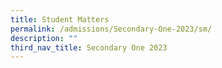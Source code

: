 ```yaml
---
title: Student Matters
permalink: /admissions/Secondary-One-2023/sm/
description: ""
third_nav_title: Secondary One 2023
---
```

